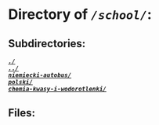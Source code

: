 # Directory of *`/school/`*:
## Subdirectories:
[***`./`***](./)\
[***`../`***](../)\
[***`niemiecki-autobus/`***](niemiecki-autobus/)\
[***`polski/`***](polski/)\
[***`chemia-kwasy-i-wodorotlenki/`***](chemia-kwasy-i-wodorotlenki/)
## Files:
